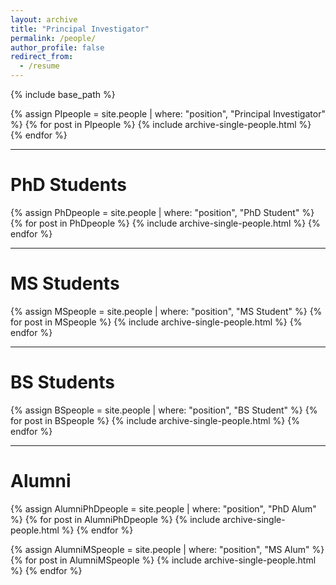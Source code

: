 ```yaml
---
layout: archive
title: "Principal Investigator"
permalink: /people/
author_profile: false
redirect_from:
  - /resume
---
```


{% include base_path %}

{% assign PIpeople = site.people | where: "position", "Principal Investigator" %}
{% for post in PIpeople %}
    {% include archive-single-people.html %}
{% endfor %}

---

# PhD Students
{% assign PhDpeople = site.people | where: "position", "PhD Student" %}
{% for post in PhDpeople %}
    {% include archive-single-people.html %}
{% endfor %}  

---

# MS Students
{% assign MSpeople = site.people | where: "position", "MS Student" %}
{% for post in MSpeople %}
    {% include archive-single-people.html %}
{% endfor %}  

---

# BS Students
{% assign BSpeople = site.people | where: "position", "BS Student" %}
{% for post in BSpeople %}
    {% include archive-single-people.html %}
{% endfor %}  

---

# Alumni
{% assign AlumniPhDpeople = site.people | where: "position", "PhD Alum" %}
{% for post in AlumniPhDpeople %}
    {% include archive-single-people.html %}
{% endfor %}

{% assign AlumniMSpeople = site.people | where: "position", "MS Alum" %}
{% for post in AlumniMSpeople %}
    {% include archive-single-people.html %}
{% endfor %}
